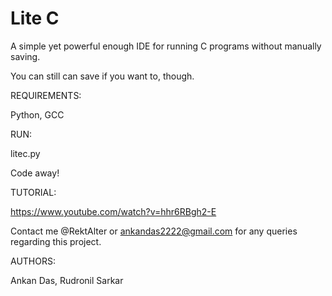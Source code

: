 # Lite C

A simple yet powerful enough IDE for running C programs without manually saving.

You can still can save if you want to, though.

REQUIREMENTS:

Python, GCC

RUN:

litec.py

Code away!

TUTORIAL:

https://www.youtube.com/watch?v=hhr6RBgh2-E

Contact me @RektAlter or ankandas2222@gmail.com for any queries regarding this project.

AUTHORS:

Ankan Das, Rudronil Sarkar
